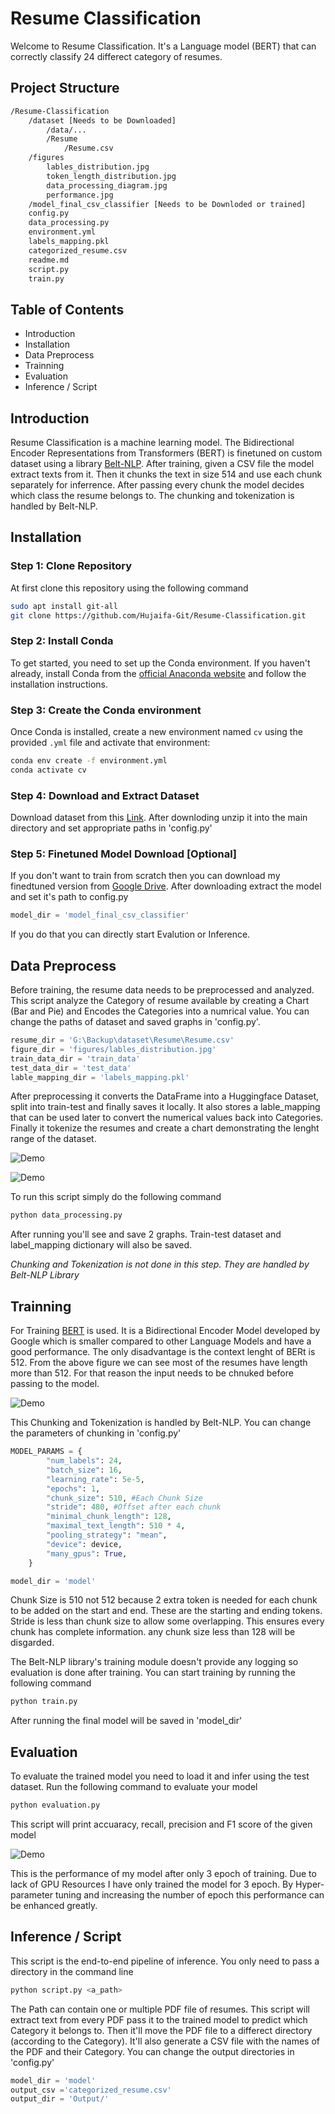 # Resume Classification

Welcome to Resume Classification. It's a Language model (BERT) that can correctly classify 24 differect category of resumes. 

## Project Structure

```bash
/Resume-Classification
    /dataset [Needs to be Downloaded]
        /data/...
        /Resume
            /Resume.csv
    /figures
        lables_distribution.jpg
        token_length_distribution.jpg
        data_processing_diagram.jpg
        performance.jpg
    /model_final_csv_classifier [Needs to be Downloded or trained]
    config.py
    data_processing.py
    environment.yml
    labels_mapping.pkl
    categorized_resume.csv
    readme.md
    script.py
    train.py
```

## Table of Contents

- Introduction
- Installation
- Data Preprocess
- Trainning
- Evaluation
- Inference / Script


## Introduction

Resume Classification is a machine learning model. The Bidirectional Encoder Representations from Transformers (BERT) is finetuned on custom dataset using a library [Belt-NLP](https://github.com/mim-solutions/bert_for_longer_texts). After training, given a CSV file the model extract texts from it. Then it chunks the text in size 514 and use each chunk separately for inferrence. After passing every chunk the model decides which class the resume belongs to. The chunking and tokenization is handled by Belt-NLP.

## Installation

### Step 1: Clone Repository

At first clone this repository using the following command

```bash
sudo apt install git-all
git clone https://github.com/Hujaifa-Git/Resume-Classification.git
```

### Step 2: Install Conda

To get started, you need to set up the Conda environment. If you haven't already, install Conda from the [official Anaconda website](https://www.anaconda.com/products/distribution) and follow the installation instructions.

### Step 3: Create the Conda environment

Once Conda is installed, create a new environment named `cv` using the provided `.yml` file and activate that environment:

```bash
conda env create -f environment.yml
conda activate cv
```

### Step 4: Download and Extract Dataset

Download dataset from this [Link](https://drive.google.com/file/d/1S_QL3ELp1scyBIxGg52iuxBjeO1UAyRV/view). After downloding unzip it into the main directory and set appropriate paths in 'config.py'

### Step 5: Finetuned Model Download [Optional]

If you don't want to train from scratch then you can download my finedtuned version from [Google Drive](https://drive.google.com/file/d/1AL4-xOmiJE4w2dUr50-otqxtZqx3HWHr/view?usp=sharing). After downloading extract the model and set it's path to config.py

```python
model_dir = 'model_final_csv_classifier'
```
If you do that you can directly start Evalution or Inference.



## Data Preprocess

Before training, the resume data needs to be preprocessed and analyzed. This script analyze the Category of resume available by creating a Chart (Bar and Pie) and Encodes the Categories into a numrical value. You can change the paths of dataset and saved graphs in 'config.py'.

```python
resume_dir = 'G:\Backup\dataset\Resume\Resume.csv'
figure_dir = 'figures/lables_distribution.jpg'
train_data_dir = 'train_data'
test_data_dir = 'test_data'
lable_mapping_dir = 'labels_mapping.pkl'
```
 After preprocessing it converts the DataFrame into a Huggingface Dataset, split into train-test and finally saves it locally. It also stores a lable_mapping that can be used later to convert the numerical values back into Categories. Finally it tokenize the resumes and create a chart demonstrating the lenght range of the dataset.

 ![Demo](.\figures\lables_distribution.jpg)

 ![Demo](.\figures\token_length_distribution.jpg)

 To run this script simply do the following command

 ```bash
 python data_processing.py
 ```

After running you'll see and save 2 graphs. Train-test dataset and label_mapping dictionary will also be saved.

*Chunking and Tokenization is not done in this step. They are handled by Belt-NLP Library*

## Trainning

For Training [BERT](https://huggingface.co/google-bert/bert-base-uncased) is used. It is a Bidirectional Encoder Model developed by Google which is smaller compared to other Language Models and have a good performance. The only disadvantage is the context lenght of BERt is 512. From the above figure we can see most of the resumes have length more than 512. For that reason the input needs to be chnuked before passing to the model.

![Demo](.\figures\data_processing_diagram.jpg)

This Chunking and Tokenization is handled by Belt-NLP. You can change the parameters of chunking in 'config.py'

```python
MODEL_PARAMS = {
        "num_labels": 24,
        "batch_size": 16,
        "learning_rate": 5e-5,
        "epochs": 1,
        "chunk_size": 510, #Each Chunk Size
        "stride": 480, #Offset after each chunk
        "minimal_chunk_length": 128,
        "maximal_text_length": 510 * 4,
        "pooling_strategy": "mean",
        "device": device,
        "many_gpus": True,
    }

model_dir = 'model'
```

Chunk Size is 510 not 512 because 2 extra token is needed for each chunk to be added on the start and end. These are the starting and ending tokens. Stride is less than chunk size to allow some overlapping. This ensures every chunk has complete information. any chunk size less than 128 will be disgarded.

The Belt-NLP library's training module doesn't provide any logging so evaluation is done after training. You can start training by running the following command

```bash
python train.py
```

After running the final model will be saved in 'model_dir'

## Evaluation
To evaluate the trained model you need to load it and infer using the test dataset. Run the following command to evaluate your model
```bash
python evaluation.py
```
This script will print accuaracy, recall, precision and F1 score of the given model

![Demo](.\figures\performance.png)

This is the performance of my model after only 3 epoch of training. Due to lack of GPU Resources I have only trained the model for 3 epoch. By Hyper-parameter tuning and increasing the number of epoch this performance can be enhanced greatly. 
## Inference / Script

This script is the end-to-end pipeline of inference. You only need to pass a directory in the command line 

```bash
python script.py <a_path>
```

The Path can contain one or multiple PDF file of resumes. This script will extract text from every PDF pass it to the trained model to predict which Category it belongs to. Then it'll move the PDF file to a differect directory (according to the Category). It'll also generate a CSV file with the names of the PDF and their Category. You can change the output directories in 'config.py'

```python
model_dir = 'model'
output_csv ='categorized_resume.csv'
output_dir = 'Output/'
```
